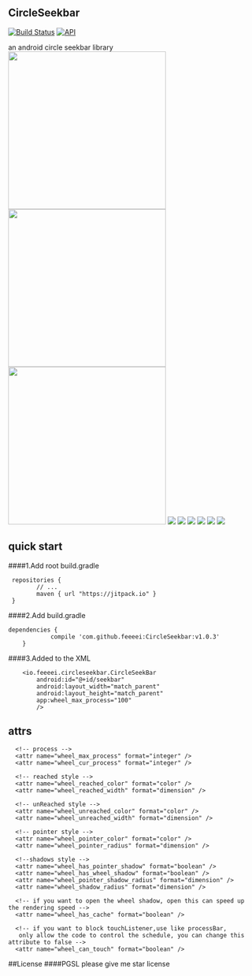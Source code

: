 ## CircleSeekbar 
[![Build Status](https://travis-ci.org/feeeei/CircleSeekbar.svg?branch=master)](https://travis-ci.org/feeeei/CircleSeekbar)
[![API](https://img.shields.io/badge/API-7%2B-brightgreen.svg?style=flat)](https://android-arsenal.com/api?level=7)


an android circle seekbar library
<img src="https://github.com/feeeei/CircleSeekbar/blob/master/gifs/style1.gif" width="320" />
<img src="https://github.com/feeeei/CircleSeekbar/blob/master/gifs/style1.gif" width="320" />
<img src="https://github.com/feeeei/CircleSeekbar/blob/master/gifs/style1.gif" width="320" />
![](https://github.com/feeeei/CircleSeekbar/blob/master/gifs/style1.gif)
![](https://github.com/feeeei/CircleSeekbar/blob/master/gifs/style2.gif)
![](https://github.com/feeeei/CircleSeekbar/blob/master/gifs/withshadow.gif)
![](https://github.com/feeeei/CircleSeekbar/blob/master/gifs/withtext.gif)
![](https://github.com/feeeei/CircleSeekbar/blob/master/gifs/download.gif)
![](https://github.com/feeeei/CircleSeekbar/blob/master/gifs/union.gif)

## quick start
####1.Add root build.gradle
```
 repositories {
        // ...
        maven { url "https://jitpack.io" }
 }
```
####2.Add build.gradle
```
dependencies {
	        compile 'com.github.feeeei:CircleSeekbar:v1.0.3'
	}
```
####3.Added to the XML
```
    <io.feeeei.circleseekbar.CircleSeekBar
        android:id="@+id/seekbar"
        android:layout_width="match_parent"
        android:layout_height="match_parent"
        app:wheel_max_process="100"
        />
```

## attrs
```
  <!-- process -->
  <attr name="wheel_max_process" format="integer" />
  <attr name="wheel_cur_process" format="integer" />
  
  <!-- reached style -->
  <attr name="wheel_reached_color" format="color" />
  <attr name="wheel_reached_width" format="dimension" />
  
  <!-- unReached style -->
  <attr name="wheel_unreached_color" format="color" />
  <attr name="wheel_unreached_width" format="dimension" />
  
  <!-- pointer style -->
  <attr name="wheel_pointer_color" format="color" />
  <attr name="wheel_pointer_radius" format="dimension" />
  
  <!--shadows style -->
  <attr name="wheel_has_pointer_shadow" format="boolean" />
  <attr name="wheel_has_wheel_shadow" format="boolean" />
  <attr name="wheel_pointer_shadow_radius" format="dimension" />
  <attr name="wheel_shadow_radius" format="dimension" />
  
  <!-- if you want to open the wheel shadow, open this can speed up the rendering speed -->
  <attr name="wheel_has_cache" format="boolean" />
  
  <!-- if you want to block touchListener,use like processBar,
   only allow the code to control the schedule, you can change this attribute to false -->
  <attr name="wheel_can_touch" format="boolean" />    
```

##License
####PGSL
  please give me star license

